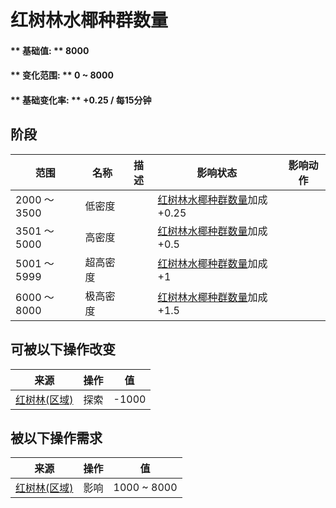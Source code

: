 # 红树林水椰种群数量  
#### ** 基础值: ** 8000   
#### ** 变化范围: ** 0 ~ 8000  
#### ** 基础变化率: ** +0.25 / 每15分钟  
## 阶段  
范围  |  名称  |  描述  |  影响状态  |  影响动作  
----  |  ----  |  ----  |  ----  |  ----  
2000 ～ 3500  |  低密度  |    |  [红树林水椰种群数量](Nipa_MangrovesPop.md)加成+0.25  |    
3501 ～ 5000  |  高密度  |    |  [红树林水椰种群数量](Nipa_MangrovesPop.md)加成+0.5  |    
5001 ～ 5999  |  超高密度  |    |  [红树林水椰种群数量](Nipa_MangrovesPop.md)加成+1  |    
6000 ～ 8000  |  极高密度  |    |  [红树林水椰种群数量](Nipa_MangrovesPop.md)加成+1.5  |    
## 可被以下操作改变  
来源  |  操作  |  值  
----  |  ----  |  ----  
[红树林(区域)](Mangroves.md)  |  探索  |  -1000  
## 被以下操作需求  
来源  |  操作  |  值  
----  |  ----  |  ----  
[红树林(区域)](Mangroves.md)  |  影响  |  1000 ~ 8000  


<script>document.title="红树林水椰种群数量 - 卡牌生存百科 Card Survival Wiki";</script>